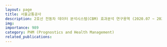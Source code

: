 ```yaml
---
layout: page
title: 서울교통공사
description: 2호선 전동차 데이터 분석시스템(CBM) 효과분석 연구용역 (2020.07 ~ 2020.08)
img: 
importance: 989
category: PHM (Prognostics and Health Management)
related_publications:
---
```


